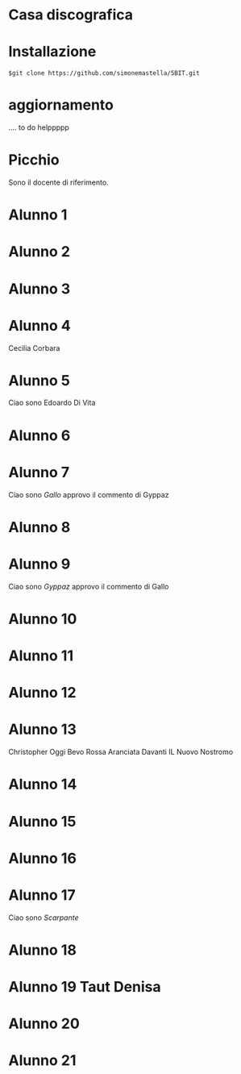 Casa discografica
=================
# Installazione
```
$git clone https://github.com/simonemastella/5BIT.git
```
# aggiornamento
.... to do helppppp
# Picchio
Sono il docente di riferimento.
# Alunno 1

# Alunno 2

# Alunno 3

# Alunno 4
Cecilia Corbara
# Alunno 5
Ciao sono Edoardo Di Vita

# Alunno 6

# Alunno 7
Ciao sono _Gallo_ approvo il commento di Gyppaz
# Alunno 8

# Alunno 9
Ciao sono _Gyppaz_ approvo il commento di Gallo
# Alunno 10

# Alunno 11

# Alunno 12

# Alunno 13
Christopher Oggi Bevo Rossa Aranciata Davanti IL Nuovo Nostromo
# Alunno 14

# Alunno 15

# Alunno 16

# Alunno 17
Ciao sono _Scarpante_

# Alunno 18

# Alunno 19 Taut Denisa

# Alunno 20

# Alunno 21


